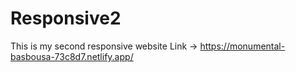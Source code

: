 # Responsive2
This is my second responsive website
Link -> https://monumental-basbousa-73c8d7.netlify.app/
